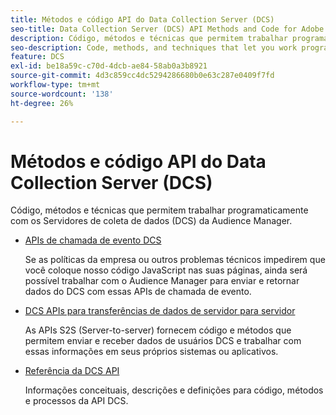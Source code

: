 ```yaml
---
title: Métodos e código API do Data Collection Server (DCS)
seo-title: Data Collection Server (DCS) API Methods and Code for Adobe Audience Manager (AAM)
description: Código, métodos e técnicas que permitem trabalhar programaticamente com os Servidores de coleta de dados (DCS) da Audience Manager.
seo-description: Code, methods, and techniques that let you work programmatically with the Audience Manager Data Collection Servers (DCS).
feature: DCS
exl-id: be18a59c-c70d-4dcb-ae84-58ab0a3b8921
source-git-commit: 4d3c859cc4dc5294286680b0e63c287e0409f7fd
workflow-type: tm+mt
source-wordcount: '138'
ht-degree: 26%

---
```


# Métodos e código API do Data Collection Server (DCS)

Código, métodos e técnicas que permitem trabalhar programaticamente com os Servidores de coleta de dados (DCS) da Audience Manager.

* [APIs de chamada de evento DCS](/help/using/api/dcs-intro/dcs-event-calls/dcs-event-calls.md)

  Se as políticas da empresa ou outros problemas técnicos impedirem que você coloque nosso código JavaScript nas suas páginas, ainda será possível trabalhar com o Audience Manager para enviar e retornar dados do DCS com essas APIs de chamada de evento.

* [DCS APIs para transferências de dados de servidor para servidor](/help/using/api/dcs-intro/dcs-s2s/dcs-s2s.md)

  As APIs S2S (Server-to-server) fornecem código e métodos que permitem enviar e receber dados de usuários DCS e trabalhar com essas informações em seus próprios sistemas ou aplicativos.

* [Referência da DCS API](/help/using/api/dcs-intro/dcs-api-reference/dcs-api-methods.md)

  Informações conceituais, descrições e definições para código, métodos e processos da API DCS.
